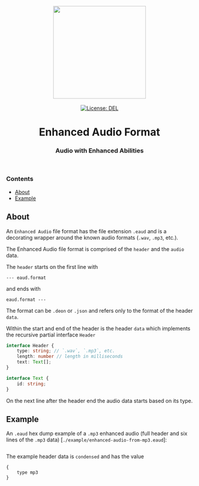<p align="center">
    <img
        src="https://raw.githubusercontent.com/plurid/enhanced-audio/master/about/assets/identity/enhanced-audio-logo.png"
        height="250px"
    >
    <br />
    <br />
    <a
        target="_blank"
        href="https://github.com/plurid/enhanced-audio/blob/master/packages/enhanced-audio-format/LICENSE"
    >
        <img
            src="https://img.shields.io/badge/license-DEL-blue.svg?colorB=1380C3&style=for-the-badge"
            alt="License: DEL"
        >
    </a>
</p>



<h1
    align="center"
>
    Enhanced Audio Format
</h1>



<h3
    align="center"
>
    Audio with Enhanced Abilities
</h3>



<br />



### Contents

+ [About](#about)
+ [Example](#example)



## About

An `Enhanced Audio` file format has the file extension `.eaud` and is a decorating wrapper around the known audio formats (`.wav`, `.mp3`, etc.).

The Enhanced Audio file format is comprised of the `header` and the `audio` data.

The `header` starts on the first line with

```
--- eaud.format
```

and ends with

```
eaud.format ---
```

The format can be `.deon` or `.json` and refers only to the format of the header `data`.

Within the start and end of the header is the header `data` which implements the recursive partial interface `Header`

``` typescript
interface Header {
    type: string; // `.wav`, `.mp3`, etc.
    length: number // length in milliseconds
    text: Text[];
}

interface Text {
    id: string;
}
```

On the next line after the header end the audio data starts based on its type.



## Example

An `.eaud` hex dump example of a `.mp3` enhanced audio (full header and six lines of the `.mp3` data) \[`./example/enhanced-audio-from-mp3.eaud`\]:

``` eaud
```

The example header data is `condensed` and has the value

``` deon
{
    type mp3
}
```
